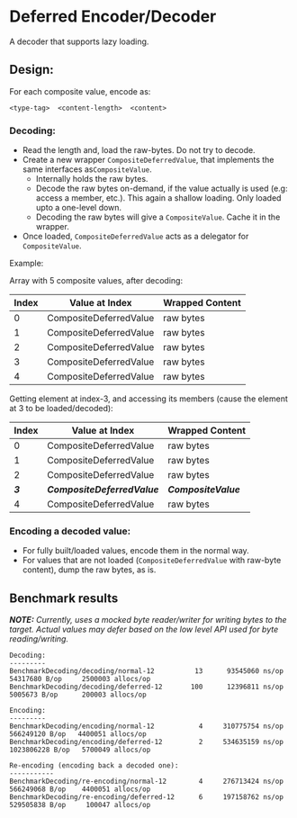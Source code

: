 # Deferred Encoder/Decoder

A decoder that supports lazy loading.

## Design:
For each composite value, encode as:
```
<type-tag>  <content-length>  <content>
```

### Decoding:
- Read the length and, load the raw-bytes. Do not try to decode.
- Create a new wrapper `CompositeDeferredValue`, that implements the same interfaces as`CompositeValue`.
  - Internally holds the raw bytes.
  - Decode the raw bytes on-demand, if the value actually is used (e.g: access a member, etc.). This again a
    shallow loading. Only loaded upto a one-level down.
  - Decoding the raw bytes will give a `CompositeValue`. Cache it in the wrapper.
- Once loaded, `CompositeDeferredValue` acts as a delegator for `CompositeValue`.
    
Example:

Array with 5 composite values, after decoding:

| Index | Value at Index | Wrapped Content |
| ----- | -------------- | --------------- |
| 0 | CompositeDeferredValue | raw bytes |
| 1 | CompositeDeferredValue | raw bytes |
| 2 | CompositeDeferredValue | raw bytes |
| 3 | CompositeDeferredValue | raw bytes |
| 4 | CompositeDeferredValue | raw bytes |

Getting element at index-3, and accessing its members (cause the element at 3 to be loaded/decoded):

| Index | Value at Index | Wrapped Content |
| ----- | -------------- | ------- |
| 0 | CompositeDeferredValue | raw bytes |
| 1 | CompositeDeferredValue | raw bytes |
| 2 | CompositeDeferredValue | raw bytes |
| **_3_** | **_CompositeDeferredValue_** | **_CompositeValue_** |
| 4 | CompositeDeferredValue | raw bytes |

### Encoding a decoded value:
- For fully built/loaded values, encode them in the normal way.
- For values that are not loaded (`CompositeDeferredValue` with raw-byte content), dump the raw bytes, as is.

## Benchmark results

_**NOTE:** Currently, uses a mocked byte reader/writer for writing bytes to the target.
Actual values may defer based on the low level API used for byte reading/writing._

```
Decoding:
---------
BenchmarkDecoding/decoding/normal-12          13	  93545060 ns/op	54317680 B/op	  2500003 allocs/op
BenchmarkDecoding/decoding/deferred-12       100	  12396811 ns/op	 5005673 B/op	   200003 allocs/op

Encoding:
---------
BenchmarkDecoding/encoding/normal-12           4	 310775754 ns/op	 566249120 B/op	  4400051 allocs/op
BenchmarkDecoding/encoding/deferred-12         2	 534635159 ns/op	1023806228 B/op	  5700049 allocs/op

Re-encoding (encoding back a decoded one):
-----------
BenchmarkDecoding/re-encoding/normal-12        4	 276713424 ns/op	566249068 B/op	  4400051 allocs/op
BenchmarkDecoding/re-encoding/deferred-12      6	 197158762 ns/op	529505838 B/op	   100047 allocs/op
```
